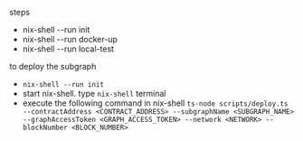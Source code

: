 steps
- nix-shell --run init
- nix-shell --run docker-up
- nix-shell --run local-test

to deploy the subgraph
- `nix-shell --run init`
- start nix-shell. type `nix-shell` terminal
- execute the following command in nix-shell
    `ts-node scripts/deploy.ts --contractAddress <CONTRACT_ADDRESS> --subgraphName <SUBGRAPH_NAME> --graphAccessToken <GRAPH_ACCESS_TOKEN> --network <NETWORK> --blockNumber <BLOCK_NUMBER>`
